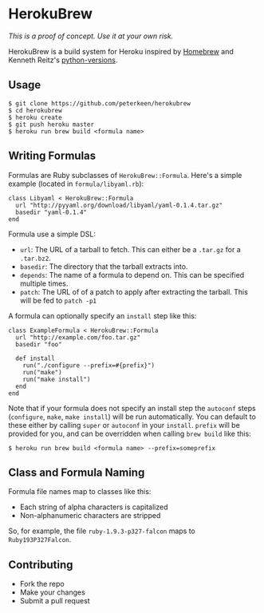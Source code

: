 # HerokuBrew


*This is a proof of concept. Use it at your own risk.*

HerokuBrew is a build system for Heroku inspired by [Homebrew](https://github.com/mxcl/homebrew) and Kenneth Reitz's [python-versions](https://github.com/kennethreitz/python-versions).

## Usage

```
$ git clone https://github.com/peterkeen/herokubrew
$ cd herokubrew
$ heroku create
$ git push heroku master
$ heroku run brew build <formula name>
```

## Writing Formulas

Formulas are Ruby subclasses of `HerokuBrew::Formula`. Here's a simple example (located in `formula/libyaml.rb`):

```
class Libyaml < HerokuBrew::Formula
  url "http://pyyaml.org/download/libyaml/yaml-0.1.4.tar.gz"
  basedir "yaml-0.1.4"
end
```

Formula use a simple DSL:

* `url`: The URL of a tarball to fetch. This can either be a `.tar.gz` for a `.tar.bz2`.
* `basedir`: The directory that the tarball extracts into.
* `depends`: The name of a formula to depend on. This can be specified multiple times.
* `patch`: The URL of of a patch to apply after extracting the tarball. This will be fed to `patch -p1`

A formula can optionally specify an `install` step like this:

```
class ExampleFormula < HerokuBrew::Formula
  url "http://example.com/foo.tar.gz"
  basedir "foo"

  def install
    run("./configure --prefix=#{prefix}")
    run("make")
    run("make install")
  end
end
```

Note that if your formula does not specify an install step the `autoconf` steps (`configure`, `make`, `make install`) will be run automatically. You can default to these either by calling `super` or `autoconf` in your `install`. `prefix` will be provided for you, and can be overridden when calling `brew build` like this:

```
$ heroku run brew build <formula name> --prefix=someprefix
```

## Class and Formula Naming

Formula file names map to classes like this:

* Each string of alpha characters is capitalized
* Non-alphanumeric characters are stripped

So, for example, the file `ruby-1.9.3-p327-falcon` maps to `Ruby193P327Falcon`.

## Contributing

* Fork the repo
* Make your changes
* Submit a pull request